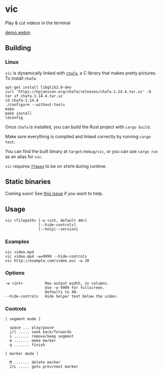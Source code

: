 # vic

Play & cut videos in the terminal

[demo.webm](https://github.com/user-attachments/assets/89d099d0-21fe-482b-b793-03fa053c79ad)

## Building

### Linux

`vic` is dynamically linked with [`chafa`](https://hpjansson.org/chafa/), a C library that makes pretty pictures. To install `chafa`:

```
apt-get install libglib2.0-dev
curl 'https://hpjansson.org/chafa/releases/chafa-1.14.4.tar.xz' -O
tar xf chafa-1.14.4.tar.xz
cd chafa-1.14.4
./configure --without-tools
make
make install
ldconfig
```

Once `chafa` is installed, you can build the Rust project with `cargo build`.

Make sure everything is compiled and linked correctly by running `cargo test`.

You can find the built binary at `target/debug/vic`, or you can use `cargo run` as an alias for `vic`.

`vic` requires [`ffmpeg`](https://ffmpeg.org//download.html) to be on `$PATH` during runtime.

## Static binaries

Coming soon! See [this issue](https://github.com/wong-justin/vic/issues/1#issue-2586904982) if you want to help.

## Usage

```
vic <filepath> [-w <int, default 40>]
               [--hide-controls]
               [--help|--version]
```

### Examples

```
vic video.mp4
vic video.mp4 -w=9999 --hide-controls
vic http://example.com/video.avi -w 20
```

### Options

```
-w <int>          Max output width, in columns.
                  Use -w 9999 for fullscreen.
                  Defaults to 40.
--hide-controls   Hide helper text below the video.
```

### Controls

```
[ segment mode ]

  space ... play/pause
  j/l ..... seek back/forwards
  s ....... remove/keep segment
  m ....... make marker
  q ....... finish

[ marker mode ]

  M ....... delete marker
  J/L ..... goto prev/next marker
```
